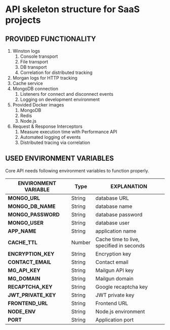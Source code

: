 # API skeleton structure for SaaS projects

## PROVIDED FUNCTIONALITY

1. Winston logs
   1. Console transport
   2. File transport
   3. DB transport
   4. Correlation for distributed tracking
2. Morgan logs for HTTP tracking
3. Cache service
4. MongoDB connection
   1. Listeners for connect and disconnect events
   2. Logging on development environment
5. Provided Docker images
   1. MongoDB
   2. Redis
   3. Node.js
6. Request & Response Interceptors
   1. Measure execution time with Performance API
   2. Automated logging of events
   3. Distributed tracing via correlation

## USED ENVIRONMENT VARIABLES

Core API needs following environment variables to function properly.

| **ENVIRONMENT VARIABLE** | Type   | EXPLANATION                              |
| ------------------------ | ------ | ---------------------------------------- |
| **MONGO_URL**            | String | database URL                             |
| **MONGO_DB_NAME**        | String | database name                            |
| **MONGO_PASSWORD**       | String | database password                        |
| **MONGO_USER**           | String | database user                            |
| **APP_NAME**             | String | application name                         |
| **CACHE_TTL**            | Number | Cache time to live, specified in seconds |
| **ENCRYPTION_KEY**       | String | Encryption key                           |
| **CONTACT_EMAIL**        | String | Contact email                            |
| **MG_API_KEY**           | String | Mailgun API key                          |
| **MG_DOMAIN**            | String | Mailgun domain                           |
| **RECAPTCHA_KEY**        | String | Google recaptcha key                     |
| **JWT_PRIVATE_KEY**      | String | JWT private key                          |
| **FRONTEND_URL**         | String | Frontend URL                             |
| **NODE_ENV**             | String | Node.js environment                      |
| **PORT**                 | String | Application port                         |
